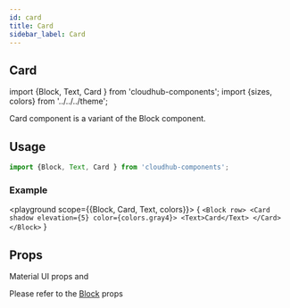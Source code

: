 ```yaml
---
id: card
title: Card
sidebar_label: Card
---
```


## Card


import {Block,  Text,  Card } from 'cloudhub-components';
import {sizes, colors} from '../../../theme';

Card component is a variant of the Block component.

## Usage

```js
import {Block, Text, Card } from 'cloudhub-components';
```
### Example

<playground scope={{Block, Card, Text, colors}}>
{
`<Block row>
    <Card shadow elevation={5} color={colors.gray4}>
        <Text>Card</Text>
    </Card>
</Block>`
}
</playground>



## Props

Material UI props and


Please refer to the [Block](./Block) props